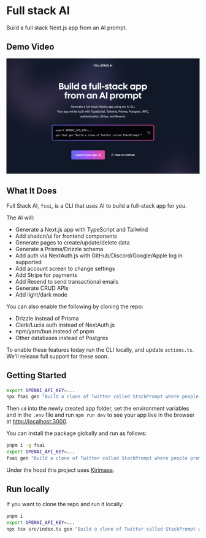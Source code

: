 # Full stack AI

Build a full stack Next.js app from an AI prompt.

## Demo Video

[![Full Stack AI demo](/assets/video-thumbnail.png)](https://youtu.be/DptvWuRfF2M)

## What It Does

Full Stack AI, `fsai`, is a CLI that uses AI to build a full-stack app for you.

The AI will:

* Generate a Next.js app with TypeScript and Tailwind
* Add shadcn/ui for frontend components
* Generate pages to create/update/delete data
* Generate a Prisma/Drizzle schema
* Add auth via NextAuth.js with GitHub/Discord/Google/Apple log in supported
* Add account screen to change settings
* Add Stripe for payments
* Add Resend to send transactional emails
* Generate CRUD APIs
* Add light/dark mode

You can also enable the following by cloning the repo:

* Drizzle instead of Prisma
* Clerk/Lucia auth instead of NextAuth.js
* npm/yarn/bun instead of pnpm
* Other databases instead of Postgres

To enable these features today run the CLI locally, and update `actions.ts`.
We'll release full support for these soon.

## Getting Started

```bash
export OPENAI_API_KEY=...
npx fsai gen "Build a clone of Twitter called StackPrompt where people prompt instead of tweet. Allow users to follow one another and to like prompts. Use GitHub for log in. Charge users a monthly fee for premium functionality."
```

Then `cd` into the newly created app folder, set the environment variables and in the `.env` file and run `npm run dev` to see your app live in the browser at [http://localhost:3000](http://localhost:3000).

You can install the package globally and run as follows:

```bash
pnpm i -g fsai
export OPENAI_API_KEY=...
fsai gen "Build a clone of Twitter called StackPrompt where people prompt instead of tweet. Allow users to follow one another and to like prompts. Use GitHub for log in. Charge users a monthly fee for premium functionality."
```

Under the hood this project uses [Kirimase](https://github.com/nicoalbanese/kirimase).

## Run locally

If you want to clone the repo and run it locally:

```bash
pnpm i
export OPENAI_API_KEY=...
npx tsx src/index.ts gen "Build a clone of Twitter called StackPrompt where people prompt instead of tweet. Allow users to follow one another and to like prompts. Use GitHub for log in. Charge users a monthly fee for premium functionality."
```
